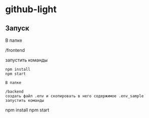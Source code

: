 # github-light

Запуск
-----------
В папке

/frontend

запустить команды

```
npm install
npm start

В папке

/backend
создать файл .env и скопировать в него содержимое .env_sample
запустить команды

```
npm install
npm start
